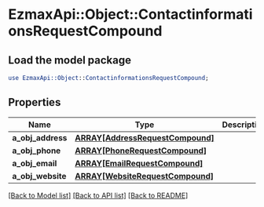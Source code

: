 # EzmaxApi::Object::ContactinformationsRequestCompound

## Load the model package
```perl
use EzmaxApi::Object::ContactinformationsRequestCompound;
```

## Properties
Name | Type | Description | Notes
------------ | ------------- | ------------- | -------------
**a_obj_address** | [**ARRAY[AddressRequestCompound]**](AddressRequest.md) |  | 
**a_obj_phone** | [**ARRAY[PhoneRequestCompound]**](PhoneRequest.md) |  | 
**a_obj_email** | [**ARRAY[EmailRequestCompound]**](EmailRequest.md) |  | 
**a_obj_website** | [**ARRAY[WebsiteRequestCompound]**](WebsiteRequest.md) |  | 

[[Back to Model list]](../README.md#documentation-for-models) [[Back to API list]](../README.md#documentation-for-api-endpoints) [[Back to README]](../README.md)


